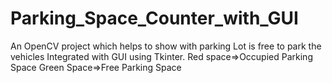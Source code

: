 # Parking_Space_Counter_with_GUI
An OpenCV project which helps to show with parking Lot is free to park the vehicles Integrated with GUI using Tkinter.
Red space=>Occupied Parking Space
Green Space=>Free Parking Space